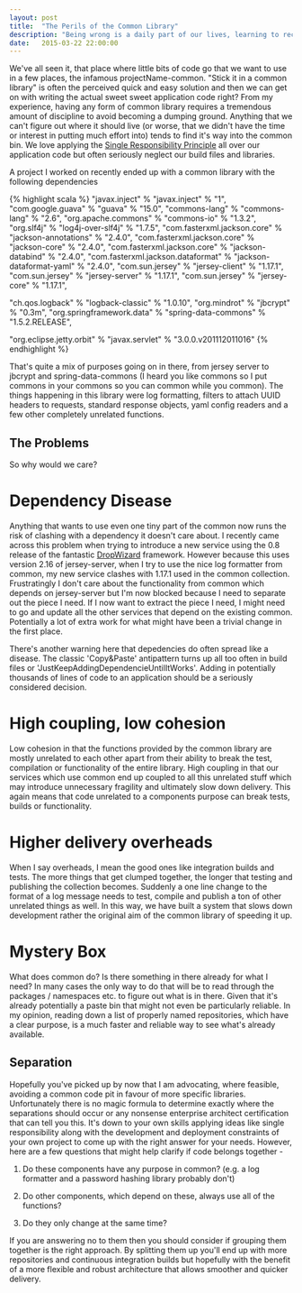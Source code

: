 ```yaml
---
layout: post
title:  "The Perils of the Common Library"
description: "Being wrong is a daily part of our lives, learning to recognise and adapt is an important skill to have."
date:   2015-03-22 22:00:00
---
```


We've all seen it, that place where little bits of code go that we want to use in a few places, the infamous projectName-common. "Stick it in a common library" is often the perceived quick and easy solution and then we can get on with writing the actual sweet sweet application code right? From my experience, having any form of common library requires a tremendous amount of discipline to avoid becoming a dumping ground. Anything that we can't figure out where it should live (or worse, that we didn't have the time or interest in putting much effort into) tends to find it's way into the common bin. We love applying the [Single Responsibility Principle](http://en.wikipedia.org/wiki/Single_responsibility_principle) all over our application code but often seriously neglect our build files and libraries.

A project I worked on recently ended up with a common library with the following dependencies

{% highlight scala %}
"javax.inject" % "javax.inject" % "1",
"com.google.guava" % "guava" % "15.0",
"commons-lang" % "commons-lang" % "2.6",
"org.apache.commons" % "commons-io" % "1.3.2",
"org.slf4j" % "log4j-over-slf4j" % "1.7.5",
"com.fasterxml.jackson.core" % "jackson-annotations" % "2.4.0",
"com.fasterxml.jackson.core" % "jackson-core" % "2.4.0",
"com.fasterxml.jackson.core" % "jackson-databind" % "2.4.0",
"com.fasterxml.jackson.dataformat" % "jackson-dataformat-yaml" % "2.4.0",
"com.sun.jersey" % "jersey-client" % "1.17.1",
"com.sun.jersey" % "jersey-server" % "1.17.1",
"com.sun.jersey" % "jersey-core" % "1.17.1",

"ch.qos.logback" % "logback-classic" % "1.0.10",
"org.mindrot" % "jbcrypt" % "0.3m",
"org.springframework.data"  %  "spring-data-commons"  % "1.5.2.RELEASE",

"org.eclipse.jetty.orbit" % "javax.servlet" % "3.0.0.v201112011016"
{% endhighlight %}

That's quite a mix of purposes going on in there, from jersey server to jbcrypt and spring-data-commons (I heard you like commons so I put commons in your commons so you can common while you common). The things happening in this library were log formatting, filters to attach UUID headers to requests, standard response objects, yaml config readers and a few other completely unrelated functions.

## The Problems

So why would we care?

# Dependency Disease

Anything that wants to use even one tiny part of the common now runs the risk of clashing with a dependency it doesn't care about. I recently came across this problem when trying to introduce a new service using the 0.8 release of the fantastic [DropWizard](http://dropwizard.io/) framework. However because this uses version 2.16 of jersey-server, when I try to use the nice log formatter from common, my new service clashes with 1.17.1 used in the common collection. Frustratingly I don't care about the functionality from common which depends on jersey-server but I'm now blocked because I need to separate out the piece I need. If I now want to extract the piece I need, I might need to go and update all the other services that depend on the existing common. Potentially a lot of extra work for what might have been a trivial change in the first place.

There's another warning here that depedencies do often spread like a disease. The classic 'Copy&Paste' antipattern turns up all too often in build files or 'JustKeepAddingDependencieUntilItWorks'. Adding in potentially thousands of lines of code to an application should be a seriously considered decision.

# High coupling, low cohesion

Low cohesion in that the functions provided by the common library are mostly unrelated to each other apart from their ability to break the test, compilation or functionality of the entire library. High coupling in that our services which use common end up coupled to all this unrelated stuff which may introduce unnecessary fragility and ultimately slow down delivery. This again means that code unrelated to a components purpose can break tests, builds or functionality.

# Higher delivery overheads

When I say overheads, I mean the good ones like integration builds and tests. The more things that get clumped together, the longer that testing and publishing the collection becomes. Suddenly a one line change to the format of a log message needs to test, compile and publish a ton of other unrelated things as well. In this way, we have built a system that slows down development rather the original aim of the common library of speeding it up.

# Mystery Box

What does common do? Is there something in there already for what I need? In many cases the only way to do that will be to read through the packages / namespaces etc. to figure out what is in there. Given that it's already potentially a paste bin that might not even be particularly reliable. In my opinion, reading down a list of properly named repositories, which have a clear purpose, is a much faster and reliable way to see what's already available.

## Separation

Hopefully you've picked up by now that I am advocating, where feasible, avoiding a common code pit in favour of more specific libraries. Unfortunately there is no magic formula to determine exactly where the separations should occur or any nonsense enterprise architect certification that can tell you this. It's down to your own skills applying ideas like single responsibility along with the development and deployment constraints of your own project to come up with the right answer for your needs. However, here are a few questions that might help clarify if code belongs together - 

1) Do these components have any purpose in common? (e.g. a log formatter and a password hashing library probably don't)

2) Do other components, which depend on these, always use all of the functions?

3) Do they only change at the same time?

If you are answering no to them then you should consider if grouping them together is the right approach. By splitting them up you'll end up with more repositories and continuous integration builds but hopefully with the benefit of a more flexible and robust architecture that allows smoother and quicker delivery.



























